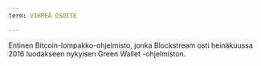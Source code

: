 ```yaml
---
term: VIHREÄ OSOITE

---
```

Entinen Bitcoin-lompakko-ohjelmisto, jonka Blockstream osti heinäkuussa 2016 luodakseen nykyisen Green Wallet -ohjelmiston.